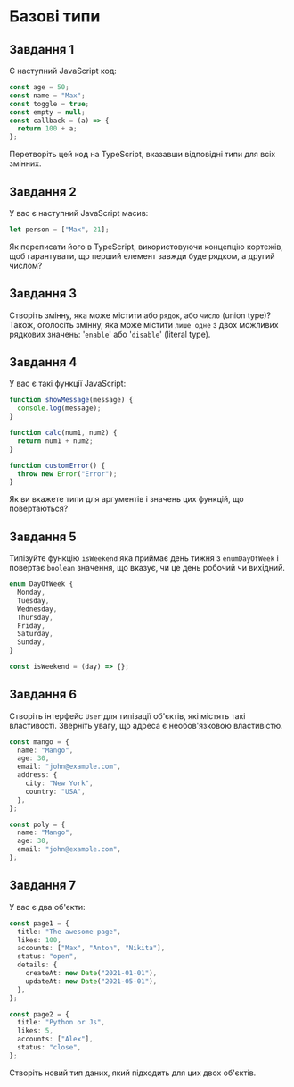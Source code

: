 # Базові типи

## Завдання 1

Є наступний JavaScript код:

```ts
const age = 50;
const name = "Max";
const toggle = true;
const empty = null;
const callback = (a) => {
  return 100 + a;
};
```

Перетворіть цей код на TypeScript, вказавши відповідні типи для всіх змінних.

## Завдання 2

У вас є наступний JavaScript масив:

```ts
let person = ["Max", 21];
```

Як переписати його в TypeScript, використовуючи концепцію кортежів, щоб гарантувати, що перший елемент завжди буде рядком, а другий числом?

## Завдання 3

Створіть змінну, яка може містити або `рядок`, або `число` (union type)?
Також, оголосіть змінну, яка може містити `лише одне` з двох можливих рядкових значень: '`enable`' або '`disable`' (literal type).

## Завдання 4

У вас є такі функції JavaScript:

```ts
function showMessage(message) {
  console.log(message);
}

function calc(num1, num2) {
  return num1 + num2;
}

function customError() {
  throw new Error("Error");
}
```

Як ви вкажете типи для аргументів і значень цих функцій, що повертаються?

## Завдання 5

Типізуйте функцію `isWeekend` яка приймає день тижня з `enumDayOfWeek` і повертає `boolean` значення, що вказує, чи це день робочий чи вихідний.

```ts
enum DayOfWeek {
  Monday,
  Tuesday,
  Wednesday,
  Thursday,
  Friday,
  Saturday,
  Sunday,
}

const isWeekend = (day) => {};
```

## Завдання 6

Створіть інтерфейс `User` для типізації об'єктів, які містять такі властивості. Зверніть увагу, що адреса є необов'язковою властивістю.

```ts
const mango = {
  name: "Mango",
  age: 30,
  email: "john@example.com",
  address: {
    city: "New York",
    country: "USA",
  },
};

const poly = {
  name: "Mango",
  age: 30,
  email: "john@example.com",
};
```

## Завдання 7

У вас є два об'єкти:

```ts
const page1 = {
  title: "The awesome page",
  likes: 100,
  accounts: ["Max", "Anton", "Nikita"],
  status: "open",
  details: {
    createAt: new Date("2021-01-01"),
    updateAt: new Date("2021-05-01"),
  },
};

const page2 = {
  title: "Python or Js",
  likes: 5,
  accounts: ["Alex"],
  status: "close",
};
```

Створіть новий тип даних, який підходить для цих двох об'єктів.
